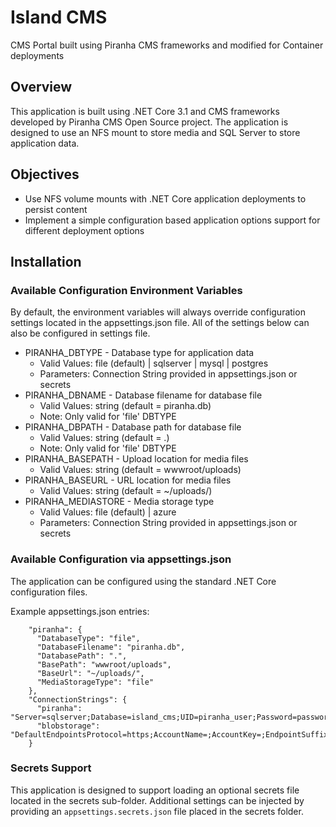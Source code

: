 # Island CMS
CMS Portal built using Piranha CMS frameworks and modified for Container deployments

## Overview
This application is built using .NET Core 3.1 and CMS frameworks developed by Piranha CMS Open Source project. The application is designed to use an NFS mount to store media and SQL Server to store application data.

## Objectives

- Use NFS volume mounts with .NET Core application deployments to persist content
- Implement a simple configuration based application options support for different deployment options

## Installation

### Available Configuration Environment Variables
By default, the environment variables will always override configuration settings located in the appsettings.json file. All of the settings below can also be configured in settings file.

- PIRANHA_DBTYPE - Database type for application data
	- Valid Values: file (default) | sqlserver | mysql | postgres
	- Parameters: Connection String provided in appsettings.json or secrets
- PIRANHA_DBNAME - Database filename for database file
	- Valid Values: string (default = piranha.db)
	- Note: Only valid for 'file' DBTYPE
- PIRANHA_DBPATH - Database path for database file
	- Valid Values: string (default = .)
	- Note: Only valid for 'file' DBTYPE
- PIRANHA_BASEPATH - Upload location for media files
	- Valid Values: string (default = wwwroot/uploads)
- PIRANHA_BASEURL - URL location for media files
	- Valid Values: string (default = ~/uploads/)
- PIRANHA_MEDIASTORE - Media storage type 
	- Valid Values: file (default) | azure
	- Parameters: Connection String provided in appsettings.json or secrets


### Available Configuration via appsettings.json
The application can be configured using the standard .NET Core configuration files.

Example appsettings.json entries:

		"piranha": {
		  "DatabaseType": "file",
		  "DatabaseFilename": "piranha.db",
		  "DatabasePath": ".",
		  "BasePath": "wwwroot/uploads",
		  "BaseUrl": "~/uploads/",
		  "MediaStorageType": "file"
		},
		"ConnectionStrings": {
		  "piranha": "Server=sqlserver;Database=island_cms;UID=piranha_user;Password=password",
		  "blobstorage": "DefaultEndpointsProtocol=https;AccountName=;AccountKey=;EndpointSuffix="
		}


### Secrets Support
This application is designed to support loading an optional secrets file located in the secrets sub-folder. Additional settings can be injected by providing an `appsettings.secrets.json` file placed in the secrets folder.
